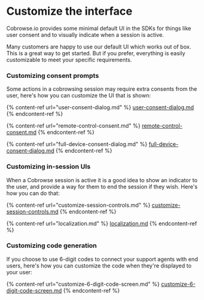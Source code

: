 # Customize the interface

Cobrowse.io provides some minimal default UI in the SDKs for things like user consent and to visually indicate when a session is active.

Many customers are happy to use our default UI which works out of box. This is a great way to get started. But if you prefer, everything is easily customizable to meet your specific requirements.

### Customizing consent prompts

Some actions in a cobrowsing session may require extra consents from the user, here's how you can customize the UI that is shown:

{% content-ref url="user-consent-dialog.md" %}
[user-consent-dialog.md](user-consent-dialog.md)
{% endcontent-ref %}

{% content-ref url="remote-control-consent.md" %}
[remote-control-consent.md](remote-control-consent.md)
{% endcontent-ref %}

{% content-ref url="full-device-consent-dialog.md" %}
[full-device-consent-dialog.md](full-device-consent-dialog.md)
{% endcontent-ref %}

### Customizing in-session UIs

When a Cobrowse session is active it is a good idea to show an indicator to the user, and provide a way for them to end the session if they wish. Here's how you can do that:

{% content-ref url="customize-session-controls.md" %}
[customize-session-controls.md](customize-session-controls.md)
{% endcontent-ref %}

{% content-ref url="localization.md" %}
[localization.md](localization.md)
{% endcontent-ref %}

### Customizing code generation

If you choose to use 6-digit codes to connect your support agents with end users, here's how you can customize the code when they're displayed to your user:

{% content-ref url="customize-6-digit-code-screen.md" %}
[customize-6-digit-code-screen.md](customize-6-digit-code-screen.md)
{% endcontent-ref %}

